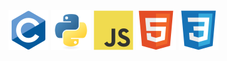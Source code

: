 <div style="display: inline">
 <img src="https://github.com/devicons/devicon/blob/master/icons/c/c-original.svg" width="64" height="64"/>
 <img src="https://github.com/devicons/devicon/blob/master/icons/python/python-original.svg" width="64" height="64"/>
 <img src="https://github.com/devicons/devicon/blob/master/icons/javascript/javascript-original.svg" width="64" height="64"/>
 <img src="https://github.com/devicons/devicon/blob/master/icons/html5/html5-original.svg" width="64" height="64"/>
 <img src="https://github.com/devicons/devicon/blob/master/icons/css3/css3-original.svg" width="64" height="64"/>
</div>
